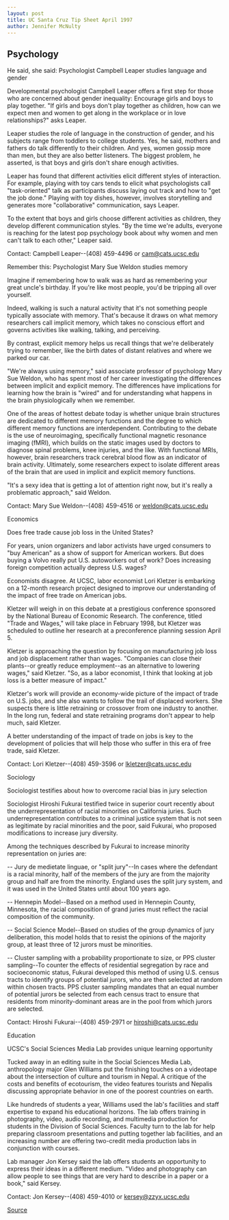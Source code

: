 ```yaml
---
layout: post
title: UC Santa Cruz Tip Sheet April 1997
author: Jennifer McNulty
---
```


## Psychology

He said, she said: Psychologist Campbell Leaper studies language  and gender

Developmental psychologist Campbell Leaper offers a first step for  those who are concerned about gender inequality: Encourage girls and boys to  play together. "If girls and boys don't play together as children, how can we  expect men and women to get along in the workplace or in love  relationships?" asks Leaper.

Leaper studies the role of language in the construction of gender, and  his subjects range from toddlers to college students. Yes, he said, mothers  and fathers do talk differently to their children. And yes, women gossip  more than men, but they are also better listeners. The biggest problem, he  asserted, is that boys and girls don't share enough activities.

Leaper has found that different activities elicit different styles of  interaction. For example, playing with toy cars tends to elicit what  psychologists call "task-oriented" talk as participants discuss laying out  track and how to "get the job done." Playing with toy dishes, however,  involves storytelling and generates more "collaborative" communication,  says Leaper.

To the extent that boys and girls choose different activities as  children, they develop different communication styles. "By the time we're  adults, everyone is reaching for the latest pop psychology book about why  women and men can't talk to each other," Leaper said.

Contact: Campbell Leaper--(408) 459-4496 or cam@cats.ucsc.edu

Remember this: Psychologist Mary Sue Weldon studies memory

Imagine if remembering how to walk was as hard as remembering your  great uncle's birthday. If you're like most people, you'd be tripping all over  yourself.

Indeed, walking is such a natural activity that it's not something  people typically associate with memory. That's because it draws on what  memory researchers call implicit memory, which takes no conscious effort  and governs activities like walking, talking, and perceiving.

By contrast, explicit memory helps us recall things that we're  deliberately trying to remember, like the birth dates of distant relatives and  where we parked our car.

"We're always using memory," said associate professor of psychology  Mary Sue Weldon, who has spent most of her career investigating the  differences between implicit and explicit memory. The differences have  implications for learning how the brain is "wired" and for understanding  what happens in the brain physiologically when we remember.

One of the areas of hottest debate today is whether unique brain  structures are dedicated to different memory functions and the degree to  which different memory functions are interdependent. Contributing to the  debate is the use of neuroimaging, specifically functional magnetic  resonance imaging (fMRI), which builds on the static images used by doctors  to diagnose spinal problems, knee injuries, and the like. With functional  MRIs, however, brain researchers track cerebral blood flow as an indicator  of brain activity. Ultimately, some researchers expect to isolate different  areas of the brain that are used in implicit and explicit memory functions.

"It's a sexy idea that is getting a lot of attention right now, but it's  really a problematic approach," said Weldon.

Contact: Mary Sue Weldon--(408) 459-4516 or weldon@cats.ucsc.edu

Economics

Does free trade cause job loss in the United States?

For years, union organizers and labor activists have urged consumers  to "buy American" as a show of support for American workers. But does  buying a Volvo really put U.S. autoworkers out of work? Does increasing  foreign competition actually depress U.S. wages?

Economists disagree. At UCSC, labor economist Lori Kletzer is  embarking on a 12-month research project designed to improve our  understanding of the impact of free trade on American jobs.

Kletzer will weigh in on this debate at a prestigious conference  sponsored by the National Bureau of Economic Research. The conference,  titled "Trade and Wages," will take place in February 1998, but Kletzer was  scheduled to outline her research at a preconference planning session April  5\.

Kletzer is approaching the question by focusing on manufacturing job  loss and job displacement rather than wages. "Companies can close their  plants--or greatly reduce employment--as an alternative to lowering  wages," said Kletzer. "So, as a labor economist, I think that looking at job  loss is a better measure of impact."

Kletzer's work will provide an economy-wide picture of the impact of  trade on U.S. jobs, and she also wants to follow the trail of displaced  workers. She suspects there is little retraining or crossover from one  industry to another. In the long run, federal and state retraining programs  don't appear to help much, said Kletzer.

A better understanding of the impact of trade on jobs is key to the  development of policies that will help those who suffer in this era of free  trade, said Kletzer.

Contact: Lori Kletzer--(408) 459-3596 or lkletzer@cats.ucsc.edu

Sociology

Sociologist testifies about how to overcome racial bias in jury  selection

Sociologist Hiroshi Fukurai testified twice in superior court recently  about the underrepresentation of racial minorities on California juries. Such  underrepresentation contributes to a criminal justice system that is not  seen as legitimate by racial minorities and the poor, said Fukurai, who  proposed modifications to increase jury diversity.

Among the techniques described by Fukurai to increase minority  representation on juries are:

\-- Jury de medietate linguae, or "split jury"--In cases where the  defendant is a racial minority, half of the members of the jury are from the  majority group and half are from the minority. England uses the split jury  system, and it was used in the United States until about 100 years ago.

\-- Hennepin Model--Based on a method used in Hennepin County,  Minnesota, the racial composition of grand juries must reflect the racial  composition of the community.

\-- Social Science Model--Based on studies of the group dynamics of  jury deliberation, this model holds that to resist the opinions of the  majority group, at least three of 12 jurors must be minorities.

\-- Cluster sampling with a probability proportionate to size, or PPS  cluster sampling--To counter the effects of residential segregation by race  and socioeconomic status, Fukurai developed this method of using U.S.  census tracts to identify groups of potential jurors, who are then selected  at random within chosen tracts. PPS cluster sampling mandates that an  equal number of potential jurors be selected from each census tract to  ensure that residents from minority-dominant areas are in the pool from  which jurors are selected.

Contact: Hiroshi Fukurai--(408) 459-2971 or hiroshi@cats.ucsc.edu

Education

UCSC's Social Sciences Media Lab provides unique learning  opportunity

Tucked away in an editing suite in the Social Sciences Media Lab,  anthropology major Glen Williams put the finishing touches on a videotape  about the intersection of culture and tourism in Nepal. A critique of the  costs and benefits of ecotourism, the video features tourists and Nepalis  discussing appropriate behavior in one of the poorest countries on earth.

Like hundreds of students a year, Williams used the lab's facilities and  staff expertise to expand his educational horizons. The lab offers training in  photography, video, audio recording, and multimedia production for students  in the Division of Social Sciences. Faculty turn to the lab for help preparing  classroom presentations and putting together lab facilities, and an  increasing number are offering two-credit media production labs in  conjunction with courses.

Lab manager Jon Kersey said the lab offers students an opportunity to  express their ideas in a different medium. "Video and photography can allow  people to see things that are very hard to describe in a paper or a book," said  Kersey.

Contact: Jon Kersey--(408) 459-4010 or kersey@zzyx.ucsc.edu

[Source](http://www1.ucsc.edu/news_events/press_releases/archive/96-97/04-97/040197-UCSC_Social_Science.html "Permalink to 040197-UCSC_Social_Science")